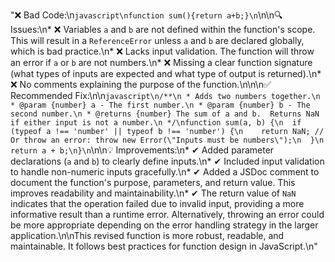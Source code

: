 "❌ Bad Code:\n```javascript\nfunction sum(){return a+b;}\n```\n\n🔍 Issues:\n*   ❌ Variables `a` and `b` are not defined within the function's scope.  This will result in a `ReferenceError` unless `a` and `b` are declared globally, which is bad practice.\n*   ❌ Lacks input validation. The function will throw an error if `a` or `b` are not numbers.\n*   ❌ Missing a clear function signature (what types of inputs are expected and what type of output is returned).\n*   ❌ No comments explaining the purpose of the function.\n\n\n✅ Recommended Fix:\n\n```javascript\n/**\n * Adds two numbers together.\n * @param {number} a - The first number.\n * @param {number} b - The second number.\n * @returns {number} The sum of a and b.  Returns NaN if either input is not a number.\n */\nfunction sum(a, b) {\n  if (typeof a !== 'number' || typeof b !== 'number') {\n    return NaN; // Or throw an error: throw new Error(\"Inputs must be numbers\");\n  }\n  return a + b;\n}\n```\n\n💡 Improvements:\n*   ✔ Added parameter declarations (`a` and `b`) to clearly define inputs.\n*   ✔ Included input validation to handle non-numeric inputs gracefully.\n*   ✔ Added a JSDoc comment to document the function's purpose, parameters, and return value.  This improves readability and maintainability.\n*   ✔ The return value of `NaN` indicates that the operation failed due to invalid input, providing a more informative result than a runtime error.  Alternatively, throwing an error could be more appropriate depending on the error handling strategy in the larger application.\n\nThis revised function is more robust, readable, and maintainable.  It follows best practices for function design in JavaScript.\n"